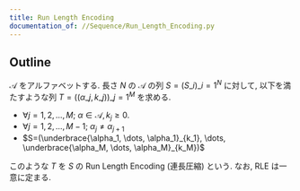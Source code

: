 ```yaml
---
title: Run Length Encoding
documentation_of: //Sequence/Run_Length_Encoding.py
---
```


## Outline

$\mathcal{A}$ をアルファベットする. 長さ $N$ の $\mathcal{A}$ の列 $S=(S\_i)\_{i=1}^N$ に対して, 以下を満たすような列 $T=((\alpha\_j, k\_j))\_{j=1}^M$ を求める.

* $\forall j=1,2, \dots, M;~\alpha \in \mathcal{A}, k_j \geq 0$.
* $\forall j=1,2, \dots, M-1;~\alpha_j \neq \alpha_{j+1}$
* $S=(\underbrace{\alpha_1, \dots, \alpha_1}_{k_1}, \dots, \underbrace{\alpha_M, \dots, \alpha_M}_{k_M})$

このような $T$ を $S$ の Run Length Encoding (連長圧縮) という. なお, RLE は一意に定まる.
